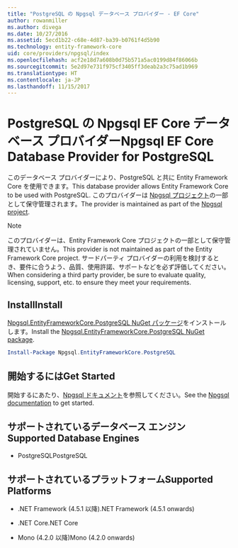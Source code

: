 ```yaml
---
title: "PostgreSQL の Npgsql データベース プロバイダー - EF Core"
author: rowanmiller
ms.author: divega
ms.date: 10/27/2016
ms.assetid: 5ecd1b22-c68e-4d87-ba39-b0761f4d5b90
ms.technology: entity-framework-core
uid: core/providers/npgsql/index
ms.openlocfilehash: acf2e18d7a608b0d75b571a5ac0199d84f86066b
ms.sourcegitcommit: 5e2d97e731f975cf3405ff3deab2a3c75ad1b969
ms.translationtype: HT
ms.contentlocale: ja-JP
ms.lasthandoff: 11/15/2017
---
```

# <a name="npgsql-ef-core-database-provider-for-postgresql"></a><span data-ttu-id="728f8-102">PostgreSQL の Npgsql EF Core データベース プロバイダー</span><span class="sxs-lookup"><span data-stu-id="728f8-102">Npgsql EF Core Database Provider for PostgreSQL</span></span>

<span data-ttu-id="728f8-103">このデータベース プロバイダーにより、PostgreSQL と共に Entity Framework Core を使用できます。</span><span class="sxs-lookup"><span data-stu-id="728f8-103">This database provider allows Entity Framework Core to be used with PostgreSQL.</span></span> <span data-ttu-id="728f8-104">このプロバイダーは [Npgsql プロジェクト](http://www.npgsql.org)の一部として保守管理されます。</span><span class="sxs-lookup"><span data-stu-id="728f8-104">The provider is maintained as part of the [Npgsql project](http://www.npgsql.org).</span></span>

> [!NOTE]  
> <span data-ttu-id="728f8-105">このプロバイダーは、Entity Framework Core プロジェクトの一部として保守管理されていません。</span><span class="sxs-lookup"><span data-stu-id="728f8-105">This provider is not maintained as part of the Entity Framework Core project.</span></span> <span data-ttu-id="728f8-106">サードパーティ プロバイダーの利用を検討するとき、要件に合うよう、品質、使用許諾、サポートなどを必ず評価してください。</span><span class="sxs-lookup"><span data-stu-id="728f8-106">When considering a third party provider, be sure to evaluate quality, licensing, support, etc. to ensure they meet your requirements.</span></span>

## <a name="install"></a><span data-ttu-id="728f8-107">Install</span><span class="sxs-lookup"><span data-stu-id="728f8-107">Install</span></span>

<span data-ttu-id="728f8-108">[Npgsql.EntityFrameworkCore.PostgreSQL NuGet パッケージ](https://www.nuget.org/packages/Npgsql.EntityFrameworkCore.PostgreSQL)をインストールします。</span><span class="sxs-lookup"><span data-stu-id="728f8-108">Install the [Npgsql.EntityFrameworkCore.PostgreSQL NuGet package](https://www.nuget.org/packages/Npgsql.EntityFrameworkCore.PostgreSQL).</span></span>

``` powershell
Install-Package Npgsql.EntityFrameworkCore.PostgreSQL
```

## <a name="get-started"></a><span data-ttu-id="728f8-109">開始するには</span><span class="sxs-lookup"><span data-stu-id="728f8-109">Get Started</span></span>

<span data-ttu-id="728f8-110">開始するにあたり、[Npgsql ドキュメント](http://www.npgsql.org/efcore/index.html)を参照してください。</span><span class="sxs-lookup"><span data-stu-id="728f8-110">See the [Npgsql documentation](http://www.npgsql.org/efcore/index.html) to get started.</span></span>

## <a name="supported-database-engines"></a><span data-ttu-id="728f8-111">サポートされているデータベース エンジン</span><span class="sxs-lookup"><span data-stu-id="728f8-111">Supported Database Engines</span></span>

* <span data-ttu-id="728f8-112">PostgreSQL</span><span class="sxs-lookup"><span data-stu-id="728f8-112">PostgreSQL</span></span>

## <a name="supported-platforms"></a><span data-ttu-id="728f8-113">サポートされているプラットフォーム</span><span class="sxs-lookup"><span data-stu-id="728f8-113">Supported Platforms</span></span>

* <span data-ttu-id="728f8-114">.NET Framework (4.5.1 以降)</span><span class="sxs-lookup"><span data-stu-id="728f8-114">.NET Framework (4.5.1 onwards)</span></span>

* <span data-ttu-id="728f8-115">.NET Core</span><span class="sxs-lookup"><span data-stu-id="728f8-115">.NET Core</span></span>

* <span data-ttu-id="728f8-116">Mono (4.2.0 以降)</span><span class="sxs-lookup"><span data-stu-id="728f8-116">Mono (4.2.0 onwards)</span></span>
